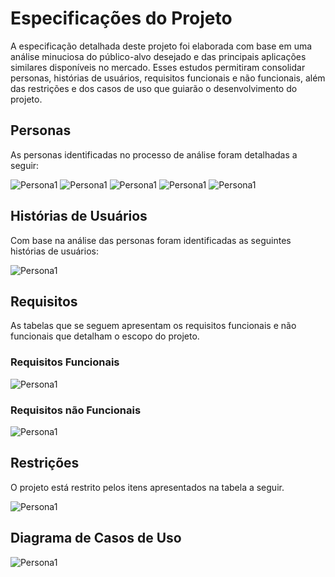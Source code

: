 # Especificações do Projeto

A especificação detalhada deste projeto foi elaborada com base em uma análise minuciosa do público-alvo desejado e das principais aplicações similares disponíveis no mercado. Esses estudos permitiram consolidar personas, histórias de usuários, requisitos funcionais e não funcionais, além das restrições e dos casos de uso que guiarão o desenvolvimento do projeto.

## Personas

As personas identificadas no processo de análise foram detalhadas a seguir:

<img src="https://github.com/ICEI-PUC-Minas-PMV-ADS/IntApplicationProject-Template/blob/main/docs/img/Andressa.png" alt="Persona1"/>

<img src="https://github.com/ICEI-PUC-Minas-PMV-ADS/IntApplicationProject-Template/blob/main/docs/img/Igor.png" alt="Persona1"/>

<img src="https://github.com/ICEI-PUC-Minas-PMV-ADS/IntApplicationProject-Template/blob/main/docs/img/Edson.png" alt="Persona1"/>

<img src="https://github.com/ICEI-PUC-Minas-PMV-ADS/IntApplicationProject-Template/blob/main/docs/img/Juliana.png" alt="Persona1"/>

<img src="https://github.com/ICEI-PUC-Minas-PMV-ADS/IntApplicationProject-Template/blob/main/docs/img/Rafael.png" alt="Persona1"/>


## Histórias de Usuários

Com base na análise das personas foram identificadas as seguintes histórias de usuários:

<img src="https://github.com/ICEI-PUC-Minas-PMV-ADS/IntApplicationProject-Template/blob/main/docs/img/historia-usuarios.png" alt="Persona1"/>

## Requisitos

As tabelas que se seguem apresentam os requisitos funcionais e não funcionais que detalham o escopo do projeto.

### Requisitos Funcionais

<img src="https://github.com/ICEI-PUC-Minas-PMV-ADS/IntApplicationProject-Template/blob/main/docs/img/requisitos-funcionais.png" alt="Persona1"/>

### Requisitos não Funcionais

<img src="https://github.com/ICEI-PUC-Minas-PMV-ADS/IntApplicationProject-Template/blob/main/docs/img/requisitos-nao-funcionais.png" alt="Persona1"/>

## Restrições

O projeto está restrito pelos itens apresentados na tabela a seguir.

<img src="https://github.com/ICEI-PUC-Minas-PMV-ADS/IntApplicationProject-Template/blob/main/docs/img/restricoes.png" alt="Persona1"/>

## Diagrama de Casos de Uso

<img src="https://github.com/ICEI-PUC-Minas-PMV-ADS/IntApplicationProject-Template/blob/main/docs/img/casos-de-uso.png" alt="Persona1"/>
